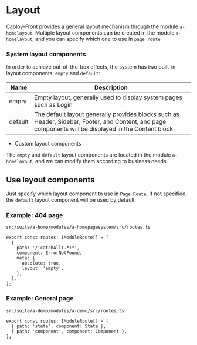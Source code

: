 # Layout

Cabloy-Front provides a general layout mechanism through the module `a-homelayout`. Multiple layout components can be created in the module `a-homelayout`, and you can specify which one to use in `page route`

### System layout components

In order to achieve out-of-the-box effects, the system has two built-in layout components: `empty` and `default`:

| Name    | Description                                                                                                                                           |
| ------- | ----------------------------------------------------------------------------------------------------------------------------------------------------- |
| empty   | Empty layout, generally used to display system pages such as Login                                                                                    |
| default | The default layout generally provides blocks such as Header, Sidebar, Footer, and Content, and page components will be displayed in the Content block |

- Custom layout components

The `empty` and `default` layout components are located in the module `a-homelayout`, and we can modify them according to business needs

## Use layout components

Just specify which layout component to use in `Page Route`. If not specified, the `default` layout component will be used by default

### Example: 404 page

`src/suite/a-home/modules/a-homepagesystem/src/routes.ts`

```typescript{7}
export const routes: IModuleRoute[] = [
  {
    path: '/:catchAll(.*)*',
    component: ErrorNotFound,
    meta: {
      absolute: true,
      layout: 'empty',
    },
  },
];
```

### Example: General page

`src/suite/a-demo/modules/a-demo/src/routes.ts`

```typescript{2-3}
export const routes: IModuleRoute[] = [
  { path: 'state', component: State },
  { path: 'component', component: Component },
];
```
